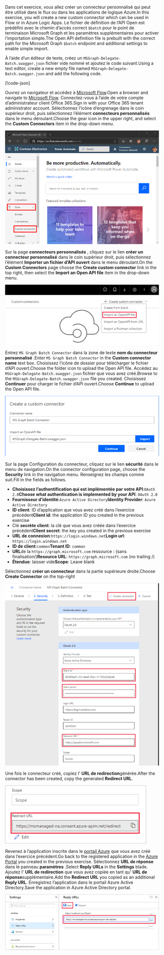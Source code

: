 <!-- markdownlint-disable MD002 MD041 -->

<span data-ttu-id="060b1-101">Dans cet exercice, vous allez créer un connecteur personnalisé qui peut être utilisé dans le flux ou dans les applications de logique Azure.</span><span class="sxs-lookup"><span data-stu-id="060b1-101">In this exercise, you will create a new custom connector which can be used in Flow or in Azure Logic Apps.</span></span> <span data-ttu-id="060b1-102">Le fichier de définition de l’API Open est prédéfini avec le chemin d’accès correct `$batch` pour le point de terminaison Microsoft Graph et les paramètres supplémentaires pour activer l’importation simple.</span><span class="sxs-lookup"><span data-stu-id="060b1-102">The Open API definition file is prebuilt with the correct path for the Microsoft Graph `$batch` endpoint and additional settings to enable simple import.</span></span>

<span data-ttu-id="060b1-103">À l’aide d’un éditeur de texte, créez un `MSGraph-Delegate-Batch.swagger.json` fichier vide nommé et ajoutez le code suivant.</span><span class="sxs-lookup"><span data-stu-id="060b1-103">Using a text editor, create a new empty file named `MSGraph-Delegate-Batch.swagger.json` and add the following code.</span></span>

[!code-json[](../LabFiles/MSGraph-Delegate-Batch.swagger.json)]

<span data-ttu-id="060b1-104">Ouvrez un navigateur et accédez à [Microsoft Flow](https://flow.microsoft.com).</span><span class="sxs-lookup"><span data-stu-id="060b1-104">Open a browser and navigate to [Microsoft Flow](https://flow.microsoft.com).</span></span> <span data-ttu-id="060b1-105">Connectez-vous à l’aide de votre compte d’administrateur client Office 365.</span><span class="sxs-lookup"><span data-stu-id="060b1-105">Sign in with your Office 365 tenant administrator account.</span></span> <span data-ttu-id="060b1-106">Sélectionnez l’icône d’engrenage dans le coin supérieur droit, puis sélectionnez l’élément **connecteurs personnalisés** dans le menu déroulant.</span><span class="sxs-lookup"><span data-stu-id="060b1-106">Choose the gear icon in the upper right, and select the **Custom Connectors** item in the drop-down menu.</span></span>

![Capture d’écran du menu déroulant dans Microsoft Flow](./images/flow-conn1.png)

<span data-ttu-id="060b1-108">Sur la page **connecteurs personnalisés** , cliquez sur le lien **créer un connecteur personnalisé** dans le coin supérieur droit, puis sélectionnez l’élément **Importer un fichier d’API ouvert** dans le menu déroulant.</span><span class="sxs-lookup"><span data-stu-id="060b1-108">On the **Custom Connectors** page choose the **Create custom connector** link in the top right, then select the **Import an Open API file** item in the drop-down menu.</span></span>

 ![Capture d’écran du menu déroulant créer un connecteur personnalisé dans Microsoft Flow](./images/flow-conn2.png)

<span data-ttu-id="060b1-110">Entrez `MS Graph Batch Connector` dans la zone de texte **nom du connecteur personnalisé** .</span><span class="sxs-lookup"><span data-stu-id="060b1-110">Enter `MS Graph Batch Connector` in the **Custom connector name** text box.</span></span> <span data-ttu-id="060b1-111">Choisissez l’icône de dossier pour télécharger le fichier d’API ouvert.</span><span class="sxs-lookup"><span data-stu-id="060b1-111">Choose the folder icon to upload the Open API file.</span></span> <span data-ttu-id="060b1-112">Accédez au `MSGraph-Delegate-Batch.swagger.json` fichier que vous avez créé.</span><span class="sxs-lookup"><span data-stu-id="060b1-112">Browse to the `MSGraph-Delegate-Batch.swagger.json` file you created.</span></span> <span data-ttu-id="060b1-113">Choisissez **Continuer** pour charger le fichier d’API ouvert.</span><span class="sxs-lookup"><span data-stu-id="060b1-113">Choose **Continue** to upload the Open API file.</span></span>

 ![Capture d’écran de la boîte de dialogue créer un connecteur personnalisé](./images/flow-conn3.png)

<span data-ttu-id="060b1-115">Sur la page Configuration du connecteur, cliquez sur le lien **sécurité** dans le menu de navigation.</span><span class="sxs-lookup"><span data-stu-id="060b1-115">On the connector configuration page, choose the **Security** link in the navigation menu.</span></span> <span data-ttu-id="060b1-116">Renseignez les champs comme suit.</span><span class="sxs-lookup"><span data-stu-id="060b1-116">Fill in the fields as follows.</span></span>

- <span data-ttu-id="060b1-117">**Choisissez l’authentification qui est implémentée par votre API**:`OAuth 2.0`</span><span class="sxs-lookup"><span data-stu-id="060b1-117">**Choose what authentication is implemented by your API**: `OAuth 2.0`</span></span>
- <span data-ttu-id="060b1-118">**Fournisseur d’identité**:`Azure Active Directory`</span><span class="sxs-lookup"><span data-stu-id="060b1-118">**Identity Provider**: `Azure Active Directory`</span></span>
- <span data-ttu-id="060b1-119">**ID client**: ID d’application que vous avez créé dans l’exercice précédent</span><span class="sxs-lookup"><span data-stu-id="060b1-119">**Client id**: the application ID you created in the previous exercise</span></span>
- <span data-ttu-id="060b1-120">Clé **secrète client**: la clé que vous avez créée dans l’exercice précédent</span><span class="sxs-lookup"><span data-stu-id="060b1-120">**Client secret**: the key you created in the previous exercise</span></span>
- <span data-ttu-id="060b1-121">**URL de connexion**:`https://login.windows.net`</span><span class="sxs-lookup"><span data-stu-id="060b1-121">**Login url**: `https://login.windows.net`</span></span>
- <span data-ttu-id="060b1-122">**ID de client**:`common`</span><span class="sxs-lookup"><span data-stu-id="060b1-122">**Tenant ID**: `common`</span></span>
- <span data-ttu-id="060b1-123">**URL**de la `https://graph.microsoft.com` ressource : (sans finalisation/)</span><span class="sxs-lookup"><span data-stu-id="060b1-123">**Resource URL**: `https://graph.microsoft.com` (no trailing /)</span></span>
- <span data-ttu-id="060b1-124">**Étendue**: laisser vide</span><span class="sxs-lookup"><span data-stu-id="060b1-124">**Scope**: Leave blank</span></span>

<span data-ttu-id="060b1-125">Sélectionnez **créer un connecteur** dans la partie supérieure droite.</span><span class="sxs-lookup"><span data-stu-id="060b1-125">Choose **Create Connector** on the top-right</span></span>

![Capture d’écran de l’onglet sécurité dans la configuration du connecteur](./images/flow-conn4.png)

<span data-ttu-id="060b1-127">Une fois le connecteur créé, copiez l' **URL de redirection**générée.</span><span class="sxs-lookup"><span data-stu-id="060b1-127">After the connector has been created, copy the generated **Redirect URL**.</span></span>

![Capture d’écran de l’URL de redirection générée](./images/flow-conn5.png)

<span data-ttu-id="060b1-129">Revenez à l’application inscrite dans le [portail Azure](https://aad.portal.azure.com) que vous avez créé dans l’exercice précédent.</span><span class="sxs-lookup"><span data-stu-id="060b1-129">Go back to the registered application in the [Azure Portal](https://aad.portal.azure.com) you created in the previous exercise.</span></span> <span data-ttu-id="060b1-130">Sélectionnez **URL de réponse** dans le panneau **paramètres** .</span><span class="sxs-lookup"><span data-stu-id="060b1-130">Select **Reply URLs** in the **Settings** blade.</span></span> <span data-ttu-id="060b1-131">Ajoutez l' **URL de redirection** que vous avez copiée en tant qu' **URL de réponse**supplémentaire.</span><span class="sxs-lookup"><span data-stu-id="060b1-131">Add the **Redirect URL** you copied as an additional **Reply URL**.</span></span> <span data-ttu-id="060b1-132">Enregistrez l’application dans le portail Azure Active Directory.</span><span class="sxs-lookup"><span data-stu-id="060b1-132">Save the application in Azure Active Directory portal.</span></span>

![Capture d’écran du panneau URL de réponse dans le portail Azure](./images/flow-conn6.png)
